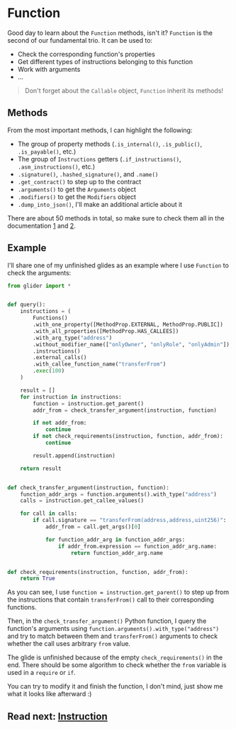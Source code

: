 # Function

Good day to learn about the `Function` methods, isn't it? `Function` is the second of our fundamental trio. It can be used to:

- Check the corresponding function's properties
- Get different types of instructions belonging to this function
- Work with arguments
- ...

> Don't forget about the `Callable` object, `Function` inherit its methods!

## Methods

From the most important methods, I can highlight the following:

- The group of property methods (`.is_internal()`, `.is_public()`, `.is_payable()`, etc.)
- The group of `Instructions` getters (`.if_instructions()`, `.asm_instructions()`, etc.)
- `.signature()`, `.hashed_signature()`, and `.name()`
- `.get_contract()` to step up to the contract
- `.arguments()` to get the `Arguments` object
- `.modifiers()` to get the `Modifiers` object
- `.dump_into_json()`, I'll make an additional article about it

There are about 50 methods in total, so make sure to check them all in the documentation [1](https://glide.gitbook.io/main/api/function) and [2](https://glide.gitbook.io/main/api/callable).

## Example

I'll share one of my unfinished glides as an example where I use `Function` to check the arguments:

```python
from glider import *


def query():
    instructions = (
        Functions()
        .with_one_property([MethodProp.EXTERNAL, MethodProp.PUBLIC])
        .with_all_properties([MethodProp.HAS_CALLEES])
        .with_arg_type("address")
        .without_modifier_name(["onlyOwner", "onlyRole", "onlyAdmin"])
        .instructions()
        .external_calls()
        .with_callee_function_name("transferFrom")
        .exec(100)
    )

    result = []
    for instruction in instructions:
        function = instruction.get_parent()
        addr_from = check_transfer_argument(instruction, function)

        if not addr_from:
            continue
        if not check_requirements(instruction, function, addr_from):
            continue

        result.append(instruction)

    return result


def check_transfer_argument(instruction, function):
    function_addr_args = function.arguments().with_type("address")
    calls = instruction.get_callee_values()

    for call in calls:
        if call.signature == "transferFrom(address,address,uint256)":
            addr_from = call.get_args()[0]

            for function_addr_arg in function_addr_args:
                if addr_from.expression == function_addr_arg.name:
                    return function_addr_arg.name


def check_requirements(instruction, function, addr_from):
    return True

```

As you can see, I use `function = instruction.get_parent()` to step up from the instructions that contain `transferFrom()` call to their corresponding functions.

Then, in the `check_transfer_argument()` Python function, I query the function's arguments using `function.arguments().with_type("address")` and try to match between them and `transferFrom()` arguments to check whether the call uses arbitrary `from` value.

The glide is unfinished because of the empty `check_requirements()` in the end. There should be some algorithm to check whether the `from` variable is used in a `require` or `if`.

You can try to modify it and finish the function, I don't mind, just show me what it looks like afterward :)

## Read next: [Instruction](../instruction/README.md)
